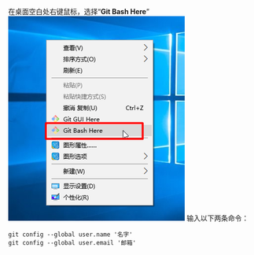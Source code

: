 在桌面空白处右键鼠标，选择“**Git Bash Here**”
![](image/2-1.png)
输入以下两条命令：
```shell
git config --global user.name '名字'
git config --global user.email '邮箱'
```